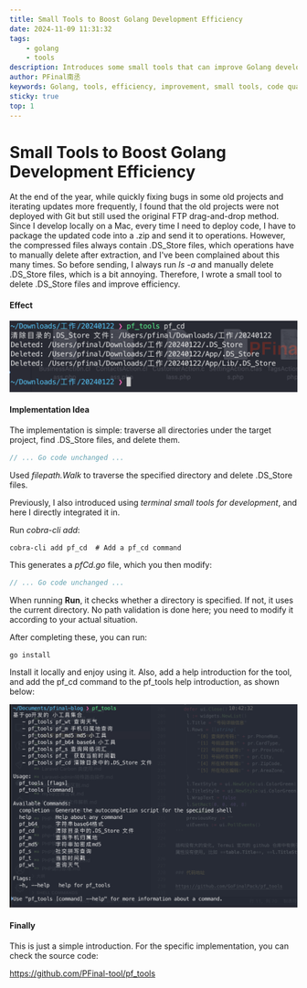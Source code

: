 ```yaml
---
title: Small Tools to Boost Golang Development Efficiency
date: 2024-11-09 11:31:32
tags:
    - golang
    - tools
description: Introduces some small tools that can improve Golang development efficiency, including gofumpt, goimports, gopls, etc., to help developers write higher-quality Go code.
author: PFinal南丞
keywords: Golang, tools, efficiency, improvement, small tools, code quality, development, programming, tools, auto-formatting, auto-import, code completion, AI
sticky: true
top: 1
---
```


# Small Tools to Boost Golang Development Efficiency

At the end of the year, while quickly fixing bugs in some old projects and iterating updates more frequently, I found that the old projects were not deployed with Git but still used the original FTP drag-and-drop method. Since I develop locally on a Mac, every time I need to deploy code, I have to package the updated code into a .zip and send it to operations. However, the compressed files always contain .DS_Store files, which operations have to manually delete after extraction, and I've been complained about this many times. So before sending, I always run *ls -a* and manually delete .DS_Store files, which is a bit annoying. Therefore, I wrote a small tool to delete .DS_Store files and improve efficiency.

#### Effect

![](https://raw.githubusercontent.com/pfinal-nc/iGallery/master/blog/202401250948067.png)

#### Implementation Idea

The implementation is simple: traverse all directories under the target project, find .DS_Store files, and delete them.

```go
// ... Go code unchanged ...
```

Used *filepath.Walk* to traverse the specified directory and delete .DS_Store files.

Previously, I also introduced using *terminal small tools for development*, and here I directly integrated it in.

Run *cobra-cli add*:

```shell
cobra-cli add pf_cd  # Add a pf_cd command
```

This generates a *pfCd.go* file, which you then modify:

```go
// ... Go code unchanged ...
```

When running **Run**, it checks whether a directory is specified. If not, it uses the current directory. No path validation is done here; you need to modify it according to your actual situation.

After completing these, you can run:

```shell
go install
```

Install it locally and enjoy using it. Also, add a help introduction for the tool, and add the pf_cd command to the pf_tools help introduction, as shown below:

![](https://raw.githubusercontent.com/pfinal-nc/iGallery/master/blog/202401251059984.png)

#### Finally

This is just a simple introduction. For the specific implementation, you can check the source code:

https://github.com/PFinal-tool/pf_tools 